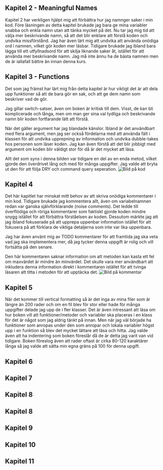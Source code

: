
## Kapitel 2 - Meaningful Names
Kapitel 2 har verkligen hjälpt mig att förbättra hur jag namnger saker i min kod. Före läsningen av detta kapitel brukade jag bara ge mina variabler snabba och enkla namn utan att tänka mycket på det. Nu tar jag mig tid att välja mer beskrivande namn, så att det blir enklare att förstå koden och undvika missförstånd. Jag har även lärt mig att undvika att använda onödiga ord i namnen, vilket gör koden mer läsbar. Tidigare brukade jag ibland bara lägga till ett utfyllnadsord för att skilja liknande saker åt, istället för att använda mer beskrivande namn. Jag må inte ännu ha de bästa namnen men de är iallafall bättre än innan denna kurs.

## Kapitel 3 - Functions
Det som jag främst har lärt mig från detta kapitel är hur viktigt det är att dela upp funktioner så att de bara gör en sak, och att ge dem namn som beskriver vad de gör.

Jag gillar switch-satser, även om boken är kritisk till dem. Visst, de kan bli komplicerade och långa, men om man ger sina val tydliga och beskrivande namn blir koden fortfarande lätt att förstå.

När det gäller argument har jag blandade känslor. Ibland är det användbart med flera argument, men jag ser också fördelarna med att använda fält i klassen för att undvika upprepning av information och undvika dubble-takes hos personen som läser koden. Jag kan även förstå att det blir jobbigt med argument om koden blir väldigt stor för då är det mycket att läsa.

Allt det som syns i denna bilden var tidigare en del av en enda metod, vilket gjorde den överdrivet lång och med för många uppgifter. Jag valde att bryta ut den för att följa DRY och command query seperation.
![Bild på kod](images/dry.png)

## Kapitel 4
Det här kapitlet har minskat mitt behov av att skriva onödiga kommentarer i min kod. Tidigare brukade jag kommentera allt, även om variabelnamnen redan var ganska självförklarande (noise comments). Det ledde till överflödiga och röriga kommentarer som faktiskt gjorde koden mindre snygg istället för att förbättra förståelsen av koden. Dessutom märkte jag att jag ibland fokuserade på att upprepa uppenbar information istället för att fokusera på att förklara de viktiga detaljerna som inte var lika uppenbara.

Jag har även använt mig av TODO kommentarer för att framtida jag ska veta vad jag ska implementera mer, då jag tycker denna uppgift är rolig och vill fortsätta på den senare. 

Den här kommentaren saknar information om att metoden kan kasta ett fel om maxvärdet är mindre än minvärdet. Det skulle vara mer användbart att inkludera denna information direkt i kommentaren istället för att tvinga läsaren att titta i metoden för att upptäcka det.
![Bild på kommentar](images/comment.png)

## Kapitel 5
När det kommer till vertical formatting så är det inga av mina filer som är längre än 200 rader och om en fil blev för stor eller hade för många uppgifter delade jag upp de i fler klasser. Det är även intressant att läsa om hur boken vill att funktioner/metoder och variabler ska placeras i en klass för det är något som jag aldrig tänkt på innan. Men när jag väl började ha funktioner som anropas under den som anropar och lokala variabler högst upp i en funktion så blev det mycket lättare att läsa och hitta. Jag valde även att ha indentering som boken föreslår då de är detta jag varit van vid tidigare. Boken föreslog även att rader oftast är cirka 80-120 karaktärer långa så jag valde att sätta min egna gräns på 100 för denna upgift. 

## Kapitel 6

## Kapitel 7

## Kapitel 8 

## Kapitel 8

## Kapitel 9 

## Kapitel 10 

## Kapitel 11